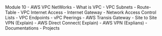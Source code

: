 Module 10 - AWS VPC NetWorks
	- What is VPC
	- VPC Subnets
	- Route-Table
	- VPC Internet Access - Internet Gateway
	- Network Access Control Lists
	- VPC Endpoints
	- vPC Peerings
	- AWS Transis Gateway
	- Site to Site VPN (Explain)
	- AWS Direct Connect( Explain)
	- AWS VPN (Explians)
	- Documentations
	- Projects

    
